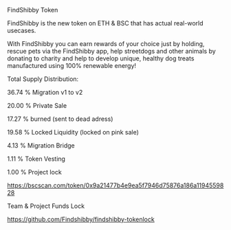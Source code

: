 FindShibby Token

FindShibby is the new token on ETH & BSC that has actual real-world usecases.

With FindShibby you can earn rewards of your choice just by holding, rescue pets via the FindShibby app, help streetdogs and other animals by donating to charity and help to develop unique, healthy dog treats manufactured using 100% renewable energy!


Total Supply Distribution:

36.74 % Migration v1 to v2

20.00 % Private Sale

17.27 % burned (sent to dead adress)

19.58 % Locked Liquidity (locked on pink sale)

4.13 % Migration Bridge 

1.11 % Token Vesting  

1.00 % Project lock  





https://bscscan.com/token/0x9a21477b4e9ea5f7946d75876a186a1194559828


Team & Project Funds Lock

https://github.com/Findshibby/findshibby-tokenlock
